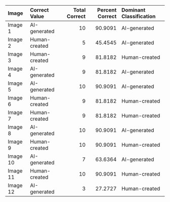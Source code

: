 | Image    | Correct Value   |   Total Correct |   Percent Correct | Dominant Classification   |
|:---------|:----------------|----------------:|------------------:|:--------------------------|
| Image 1  | AI-generated    |              10 |           90.9091 | AI-generated              |
| Image 2  | Human-created   |               5 |           45.4545 | AI-generated              |
| Image 3  | Human-created   |               9 |           81.8182 | Human-created             |
| Image 4  | AI-generated    |               9 |           81.8182 | AI-generated              |
| Image 5  | AI-generated    |              10 |           90.9091 | AI-generated              |
| Image 6  | Human-created   |               9 |           81.8182 | Human-created             |
| Image 7  | Human-created   |               9 |           81.8182 | Human-created             |
| Image 8  | AI-generated    |              10 |           90.9091 | AI-generated              |
| Image 9  | Human-created   |              10 |           90.9091 | Human-created             |
| Image 10 | AI-generated    |               7 |           63.6364 | AI-generated              |
| Image 11 | Human-created   |              10 |           90.9091 | Human-created             |
| Image 12 | AI-generated    |               3 |           27.2727 | Human-created             |